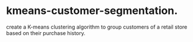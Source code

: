 # kmeans-customer-segmentation.
create a K-means clustering algorithm to group customers of a retail store based on their purchase history.
